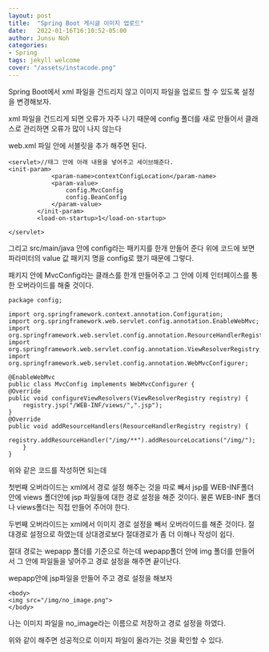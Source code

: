 ```yaml
---
layout: post
title:  "Spring Boot 게시글 이미지 업로드"
date:   2022-01-16T16:10:52-05:00
author: Junsu Noh
categories:
- Spring
tags: jekyll welcome
cover: "/assets/instacode.png"
---
```


Spring Boot에서 xml 파일을 건드리지 않고 이미지 파일을 업로드 할 수 있도록 설정을 변경해보자.



xml 파일을 건드리게 되면 오류가 자주 나기 때문에 config 폴더를 새로 만들어서 클래스로 관리하면 오류가 많이 나지 않는다

web.xml 파일 안에 서블릿을 추가 해주면 된다.

```
<servlet>//태그 안에 아래 내용을 넣어주고 세이브해준다.
<init-param>
			<param-name>contextConfigLocation</param-name>
			<param-value>
				config.MvcConfig
				config.BeanConfig
			</param-value>	
		</init-param>
		<load-on-startup>1</load-on-startup>

</servlet>
```





그리고 src/main/java 안에 config라는 패키지를 한개 만들어 준다 위에 코드에 보면 파라미터의 value 값 패키지 명을 config로 했기 때문에 그렇다.

패키지 안에 MvcConfig라는 클래스를 한개 만들어주고 그 안에 이제 인터페이스를 통한 오버라이드를 해줄 것이다.



```@Configuration
package config;

import org.springframework.context.annotation.Configuration;
import org.springframework.web.servlet.config.annotation.EnableWebMvc;
import org.springframework.web.servlet.config.annotation.ResourceHandlerRegistry;
import org.springframework.web.servlet.config.annotation.ViewResolverRegistry;
import org.springframework.web.servlet.config.annotation.WebMvcConfigurer;

@EnableWebMvc
public class MvcConfig implements WebMvcConfigurer {
@Override
public void configureViewResolvers(ViewResolverRegistry registry) {
	registry.jsp("/WEB-INF/views/",".jsp");
}
@Override
public void addResourceHandlers(ResourceHandlerRegistry registry) {
	registry.addResourceHandler("/img/**").addResourceLocations("/img/");
	}
}
```

위와 같은 코드를 작성하면 되는데 

첫번째 오버라이드는 xml에서 경로 설정 해주는 것을 따로 빼서 jsp를 WEB-INF폴더 안에 views 폴더안에 jsp 파일들에 대한 경로 설정을 해준 것이다. 물론 WEB-INF 폴더나 views폴더는 직접 만들어 주어야 한다.



두번째 오버라이드는 xml에서 이미지 경로 설정을 빼서 오버라이드를 해준 것이다. 절대경로 설정으로 하였는데 상대경로보다 절대경로가 좀 더 이해나 작성이 쉽다. 

절대 경로는 wepapp 폴더를 기준으로 하는데 wepapp폴더 안에 img 폴더를 만들어서 그 안에 파일들을 넣어주고 경로 설정을 해주면 끝이난다.

wepapp안에 jsp파일을 만들어 주고 경로 설정을 해보자

```
<body>
<img src="/img/no_image.png">
</body>
```


나는 이미지 파일을 no_image라는 이름으로 저장하고 경로 설정을 하였다.

위와 같이 해주면 성공적으로 이미지 파일이 올라가는 것을 확인할 수 있다.
